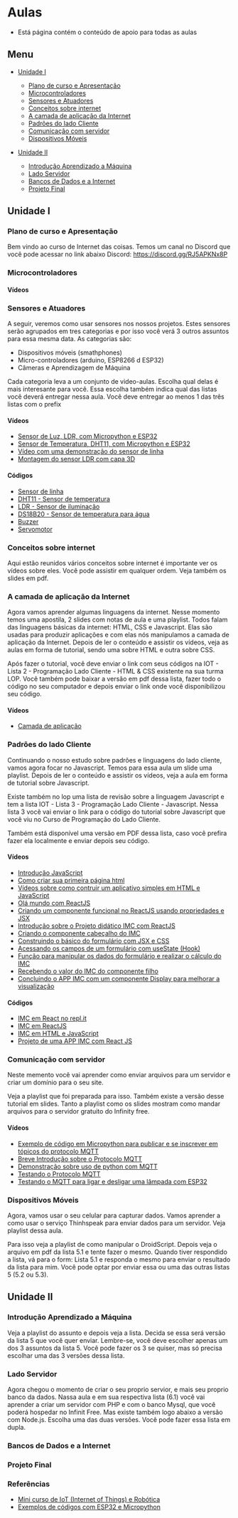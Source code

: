 # Aulas 
* Está página contém o conteúdo de apoio para todas as aulas 

## Menu 
* [Unidade I](#unidade-i)
  * [Plano de curso e Apresentação](#plano-de-curso-e-apresenta%C3%A7%C3%A3o)
  * [Microcontroladores](#microcontroladores)
  * [Sensores e Atuadores](#sensores-e-atuadores)
  * [Conceitos sobre internet](#conceitos-sobre-internet) 
  * [A camada de aplicação da Internet](#a-camada-de-aplica%C3%A7%C3%A3o-da-internet)
  * [Padrões do lado Cliente](#padr%C3%B5es-do-lado-cliente)
  * [Comunicação com servidor](#comunica%C3%A7%C3%A3o-com-servidor)  
  * [Dispositivos Móveis](#dispositivos-m%C3%B3veis)  
  

* [Unidade II](#unidade-ii)   
  * [Introdução Aprendizado a Máquina](#introdu%C3%A7%C3%A3o-aprendizado-a-m%C3%A1quina)
  * [Lado Servidor](#lado-servidor) 
  * [Bancos de Dados e a Internet](#bancos-de-dados-e-a-internet)
  * [Projeto Final](#projeto-final)



## Unidade I
### Plano de curso e Apresentação
Bem vindo ao curso de Internet das coisas. 
Temos um canal no Discord que você pode acessar no link abaixo
Discord: https://discord.gg/RJ5APKNx8P

### Microcontroladores 
#### Vídeos 




### Sensores e Atuadores
A seguir, veremos como usar sensores nos nossos projetos. Estes sensores serão agrupados em tres categorias e por isso você verá 3 outros assuntos para essa mesma data. As categorias são:
* Dispositivos móveis (smathphones)
* Micro-controladores (arduino, ESP8266 d ESP32)
* Câmeras e Aprendizagem de Máquina

Cada categoria leva a um conjunto de video-aulas. Escolha qual delas é mais interesante para você. Essa escolha também indica qual das listas você deverá entregar nessa aula. Você deve entregar ao menos 1 das três listas com o prefix
#### Vídeos 
* [Sensor de Luz, LDR, com Micropython e ESP32](https://youtu.be/Xb-_oG65H2I)
* [Sensor de Temperatura, DHT11, com Micropython e ESP32](https://youtu.be/XGheCgyzBLo)
* [Vídeo com uma demonstração do sensor de linha](https://youtu.be/9hUtZqEb3bc)
* [Montagem do sensor LDR com capa 3D](https://youtu.be/V9TXvmXhgG4)

#### Códigos 
* [Sensor de linha](https://github.com/Natalnet/lib_ura_esp/tree/master/ESP32/LineSensor) 
* [DHT11 - Sensor de temperatura](https://github.com/Natalnet/lib_ura_esp/blob/master/ESP32/DHT11/README.md) 
* [LDR - Sensor de iluminação](https://github.com/Natalnet/lib_ura_esp/tree/master/ESP32/LDR)
* [DS18B20 - Sensor de temperatura para água](https://github.com/Natalnet/lib_ura_esp/tree/master/ESP32/DS18B20)
* [Buzzer](https://github.com/Natalnet/lib_ura_esp/tree/master/ESP32/Buzzer)
* [Servomotor](https://github.com/Natalnet/lib_ura_esp/tree/master/ESP32/ServoMotor)




### Conceitos sobre internet
Aqui estão reunidos vários conceitos sobre internet é importante ver os vídeos sobre eles. Você pode assistir em qualquer ordem. Veja também os slides em pdf. 

### A camada de aplicação da Internet 
Agora vamos aprender algumas linguagens da internet. Nesse momento temos uma apostila, 2 slides com notas de aula e uma playlist. Todos falam das linguagens básicas da internet: HTML, CSS e Javascript. Elas são usadas para produzir aplicações e com elas nós manipulamos a camada de aplicação da Internet. Depois de ler o conteúdo e assistir os vídeos, veja as aulas em forma de tutorial, sendo uma sobre HTML e outra sobre CSS.

Após fazer o tutorial, você deve enviar o link com seus códigos na IOT - Lista 2 - Programação Lado Cliente - HTML & CSS existente na sua turma LOP. Você também pode baixar a versão em pdf dessa lista, fazer todo o código no seu computador e depois enviar o link onde você disponibilizou seu código.
#### Vídeos
* [Camada de aplicação](https://www.youtube.com/watch?v=SOZ2PwLH3co)


### Padrões do lado Cliente 
Continuando o nosso estudo sobre padrões e linguagens do lado cliente, vamos agora focar no Javascript. Temos para essa aula um slide uma playlist. Depois de ler o conteúdo e assistir os vídeos, veja a aula em forma de tutorial sobre Javascript.

Existe também no lop uma lista de revisão sobre a linguagem Javascript e tem a lista IOT - Lista 3 - Programação Lado Cliente - Javascript. Nessa lista 3 você vai enviar o link para o código do tutorial sobre Javascript que você viu no Curso de Programação do Lado Cliente. 

Também está disponível uma versão em PDF dessa lista, caso você prefira fazer ela localmente e enviar depois seu código. 
#### Vídeos
* [Introdução JavaScript](https://www.youtube.com/playlist?list=PLgsETY_DvYq_MIOVjINT0chv6SRx02ChG) 
* [Como criar sua primeira página html](https://www.youtube.com/watch?v=KcPszmtF8cI)
* [Vídeos sobre como contruir um aplicativo simples em HTML e JavaScript](https://github.com/orivaldosantana/app_imc)
* [Olá mundo com ReactJS](https://youtu.be/XK4MXiFmOMo) 
* [Criando um componente funcional no ReactJS usando propriedades e JSX](https://youtu.be/1r3BXhQ2Pao) 
* [Introdução sobre o Projeto didático IMC com ReactJS](https://youtu.be/Oq5jueMGEUI)
* [Criando o componente cabeçalho do IMC](https://youtu.be/FFoncwI3rQw)
* [Construindo o básico do formulário com JSX e CSS](https://youtu.be/lcg9sAKxrlQ)
* [Acessando os campos de um formulário com useState (Hook)](https://youtu.be/BPiWdRVbgKA)
* [Função para manipular os dados do formulário e realizar o cálculo do IMC](https://youtu.be/3szh3QVxM5Q)
* [Recebendo o valor do IMC do componente filho](https://youtu.be/_Q8FMAcD-54)
* [Concluindo o APP IMC com um componente Display para melhorar a visualização](https://youtu.be/gi5CNiqf0Gk) 

#### Códigos 
* [IMC em React no repl.it](https://replit.com/@orivaldosantana/imc?v=1) 
* [IMC em ReactJS](https://github.com/orivaldosantana/app_imc_react/tree/main)
* [IMC em HTML e JavaScript](https://github.com/orivaldosantana/app_imc/blob/main/index.html)
* [Projeto de uma APP IMC com React JS](https://github.com/orivaldosantana/app_imc_reactjs_hooks/wiki) 



### Comunicação com servidor 
Neste memento você vai aprender como enviar arquivos para um servidor e criar um domínio para o seu site.

Veja a playlist que foi preparada para isso. Também existe a versão desse tutorial em slides. Tanto a playlist como os slides mostram como mandar arquivos para o servidor gratuito do Infinity free.
#### Vídeos 
* [Exemplo de código em Micropython para publicar e se inscrever em tópicos do protocolo MQTT](https://youtu.be/F_-J1ruOy34) 
* [Breve Introdução sobre o Protocolo MQTT](https://youtu.be/6ub3Xg32PXI)
* [Demonstração sobre uso de python com MQTT](https://youtu.be/-3peWt411_4) 
* [Testando o Protocolo MQTT](https://youtu.be/VTWZFRYGOt8)
* [Testando o MQTT para ligar e desligar uma lâmpada com ESP32](https://youtu.be/g_isPJwL6s4)




### Dispositivos Móveis 
Agora, vamos usar o seu celular para capturar dados. Vamos aprender a como usar o serviço Thinhspeak para enviar dados para um servidor. Veja playlist dessa aula.

Para isso veja a playlist de como manipular o DroidScript. Depois veja o arquivo em pdf da lista 5.1 e tente fazer o mesmo. Quando tiver respondido a lista, vá para o form: Lista 5.1 e responda o mesmo para enviar o resultado da lista para mim. Você pode optar por enviar essa ou uma das outras listas 5 (5.2 ou 5.3).




## Unidade II

### Introdução Aprendizado a Máquina  
Veja a playlist do assunto e depois veja a lista. Decida se essa será versão da lista 5 que você quer enviar. Lembre-se, você deve escolher apenas um dos 3 assuntos da lista 5. Você pode fazer os 3 se quiser, mas só precisa escolhar uma das 3 versões dessa lista.

### Lado Servidor 
Agora chegou o momento de criar o seu proprio servior, e mais seu proprio banco da dados. Nassa aula e em sua respectiva lista (6.1) você vai aprender a criar um servidor com PHP e com o banco Mysql, que você poderá hospedar no Infinit Free. Mas existe também logo abaixo a versão com Node.js. Escolha uma das duas versões. Você pode fazer essa lista em dupla.
### Bancos de Dados e a Internet 

### Projeto Final  

### Referências 
* [Mini curso de IoT (Internet of Things) e Robótica](https://github.com/Natalnet/ModulosDeEstudo/tree/master/IoT#iot-internet-of-things-e-rob%C3%B3tica) 
* [Exemplos de códigos com ESP32 e Micropython](https://github.com/Natalnet/lib_ura_esp/tree/master/ESP32) 
